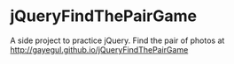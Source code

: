 # jQueryFindThePairGame
A side project to practice jQuery. Find the pair of photos at http://gayegul.github.io/jQueryFindThePairGame
